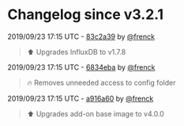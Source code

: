 # Changelog since v3.2.1

2019/09/23 17:15 UTC - [83c2a39](https://github.com/hassio-addons/addon-influxdb/commit/83c2a39275b3d8c6a85f5ee153ad3f59c592301d) by [@frenck](https://github.com/frenck)
> :arrow_up: Upgrades InfluxDB to v1.7.8 

2019/09/23 17:15 UTC - [6834eba](https://github.com/hassio-addons/addon-influxdb/commit/6834ebac4dddd913d5c51938bb1b8712aa4479dd) by [@frenck](https://github.com/frenck)
> :fire: Removes unneeded access to config folder 

2019/09/23 17:15 UTC - [a916a60](https://github.com/hassio-addons/addon-influxdb/commit/a916a6075b21496469deaf2b8151ddc01fea1459) by [@frenck](https://github.com/frenck)
> :arrow_up: Upgrades add-on base image to v4.0.0 

